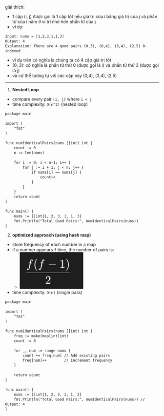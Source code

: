 giải thích:

- 1 cặp (i, j) được gọi là 1 cặp tốt nếu giá trị của i bằng giá trị của j và phần tử của i nằm ở vị trí nhỏ hơn phần tử của j
- ví dụ:

```
Input: nums = [1,2,3,1,1,3]
Output: 4
Explanation: There are 4 good pairs (0,3), (0,4), (3,4), (2,5) 0-indexed
```

- ví dụ trên có nghĩa là chúng ta có 4 cặp giá trị tốt
- (0, 3): có nghĩa là phần tử thứ 0 (được gọi là i) và phần tử thứ 3 (được gọi là j)
- và cứ thế tương tự với các cặp này (0,4), (3,4), (2,5)

---

1. **Nested Loop**

- compare every pair `(i, j)` where `i < j`
- time complexity: `O(n^2)` (nested loop)

```
package main

import (
	"fmt"
)

func numIdenticalPairs(nums []int) int {
	count := 0
	n := len(nums)

	for i := 0; i < n-1; i++ {
		for j := i + 1; j < n; j++ {
			if nums[i] == nums[j] {
				count++
			}
		}
	}
	return count
}

func main() {
	nums := []int{1, 2, 3, 1, 1, 3}
	fmt.Println("Total Good Pairs:", numIdenticalPairs(nums))
}

```

2. **optimized approach (using hash map)**

- store frequency of each number in a map
- if a number appears `f` time, the number of pairs is:
  - ![1739935906556](image/1512/1739935906556.png)
- time complexity: `O(n)` (single pass)

```
package main

import (
	"fmt"
)

func numIdenticalPairs(nums []int) int {
	freq := make(map[int]int)
	count := 0

	for _, num := range nums {
		count += freq[num] // Add existing pairs
		freq[num]++        // Increment frequency
	}

	return count
}

func main() {
	nums := []int{1, 2, 3, 1, 1, 3}
	fmt.Println("Total Good Pairs:", numIdenticalPairs(nums)) // Output: 4
}

```
